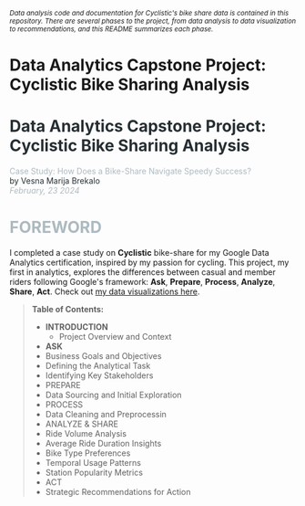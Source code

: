 <sub>*Data analysis code and documentation for Cyclistic's bike share data is contained in this repository.
There are several phases to the project, from data analysis to data visualization to recommendations, and this README summarizes each phase.*</sub>

# Data Analytics Capstone Project: Cyclistic Bike Sharing Analysis
<h1 style="color: #272f33;">Data Analytics Capstone Project: Cyclistic Bike Sharing Analysis</h1>
<font color="#adbac0">Case Study: How Does a Bike-Share Navigate Speedy Success?</font><br>
<font style="color: #272f33;">by Vesna Marija Brekalo</font><br>
<i><font color="#adbac0">February, 23 2024</font></i>

# <font color="#adbac0">FOREWORD</font>
I completed a case study on **Cyclistic** bike-share for my Google Data Analytics certification, inspired by my passion for cycling. This project, my first in analytics, explores the differences between casual and member riders following Google's framework: **Ask**, **Prepare**, **Process**, **Analyze**, **Share**, **Act**. Check out [my data visualizations here](https://www.linkedin.com/in/vesna-marija-brekalo).


> **Table of Contents:**
> * **INTRODUCTION**
>   * Project Overview and Context 
> * **ASK**
> * Business Goals and Objectives 
> * Defining the Analytical Task 
> * Identifying Key Stakeholders 
> * PREPARE 
> * Data Sourcing and Initial Exploration 
> * PROCESS
> * Data Cleaning and Preprocessin 
> * ANALYZE & SHARE 
> * Ride Volume Analysis 
> * Average Ride Duration Insights 
> * Bike Type Preferences 
> * Temporal Usage Patterns 
> * Station Popularity Metrics 
> * ACT 
> * Strategic Recommendations for Action
